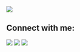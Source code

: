

<div>
<img src="https://user-images.githubusercontent.com/107282388/220689838-50e8346b-f9cf-4d61-b46b-e1c9b32c3a7a.png"   />


</div>

## Connect with me:

<p align = "center">


[<img src="https://img.shields.io/badge/gmail-%231DA1F2.svg?&style=for-the-badge&logo=gmail&logoColor=white&color=black" />](https://twitter.com/themlphdstudent) 
[<img src="https://img.shields.io/badge/linkedin-%2312100E.svg?&style=for-the-badge&logo=linkedin&logoColor=white&color=black" />](https://www.linkedin.com/in/luis-felipe-maio-toledo-de-carvalho-e-silva-a85b671a4/)
[<img src="https://img.shields.io/badge/instagram-%2312100E.svg?&style=for-the-badge&logo=instagram&logoColor=white&color=black" />](https://www.instagram.com/_luis_felipe1/)
</p>


  








